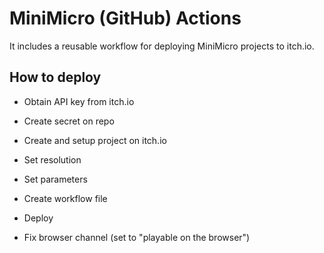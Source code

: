 
# MiniMicro (GitHub) Actions

It includes a reusable workflow for deploying MiniMicro projects to itch.io.

## How to deploy

* Obtain API key from itch.io
* Create secret on repo

* Create and setup project on itch.io
* Set resolution
* Set parameters

* Create workflow file
* Deploy

* Fix browser channel (set to "playable on the browser")